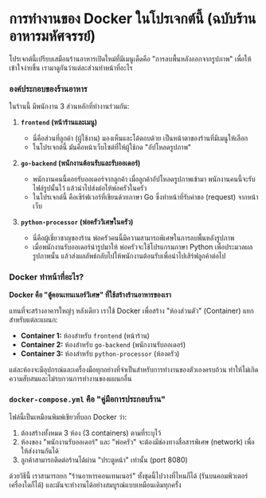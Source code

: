 # การทำงานของ Docker ในโปรเจกต์นี้ (ฉบับร้านอาหารมหัศจรรย์)

โปรเจกต์นี้เปรียบเสมือนร้านอาหารเปิดใหม่ที่มีเมนูเด็ดคือ "การลบพื้นหลังออกจากรูปภาพ" เพื่อให้เข้าใจง่ายขึ้น เรามาดูกันว่าแต่ละส่วนทำหน้าที่อะไร

### องค์ประกอบของร้านอาหาร

ในร้านนี้ มีพนักงาน 3 ส่วนหลักที่ทำงานร่วมกัน:

1.  **`frontend` (หน้าร้านและเมนู)**
    *   นี่คือส่วนที่ลูกค้า (ผู้ใช้งาน) มองเห็นและโต้ตอบด้วย เป็นหน้าตาของร้านที่มีเมนูให้เลือก
    *   ในโปรเจกต์นี้ มันคือหน้าเว็บไซต์ที่ให้ผู้ใช้กด "อัปโหลดรูปภาพ"

2.  **`go-backend` (พนักงานต้อนรับและรับออเดอร์)**
    *   พนักงานคนนี้คอยรับออเดอร์จากลูกค้า เมื่อลูกค้าอัปโหลดรูปภาพเข้ามา พนักงานคนนี้จะรับไฟล์รูปนั้นไว้ แล้วนำไปส่งต่อให้พ่อครัวในครัว
    *   ในโปรเจกต์นี้ คือเซิร์ฟเวอร์ที่เขียนด้วยภาษา Go ซึ่งทำหน้าที่รับคำขอ (request) จากหน้าเว็บ

3.  **`python-processor` (พ่อครัววิเศษในครัว)**
    *   นี่คือผู้เชี่ยวชาญของร้าน พ่อครัวคนนี้มีความสามารถพิเศษในการลบพื้นหลังรูปภาพ
    *   เมื่อพนักงานรับออเดอร์นำรูปมาให้ พ่อครัวจะใช้โปรแกรมภาษา Python เพื่อประมวลผลรูปภาพนั้น แล้วส่งผลลัพธ์กลับไปให้พนักงานต้อนรับเพื่อนำไปเสิร์ฟลูกค้าต่อไป

### Docker ทำหน้าที่อะไร?

**Docker คือ "ตู้คอนเทนเนอร์วิเศษ" ที่ใช้สร้างร้านอาหารของเรา**

แทนที่จะสร้างอาคารใหญ่ๆ หลังเดียว เราใช้ Docker เพื่อสร้าง "ห้องส่วนตัว" (Container) แยกสำหรับแต่ละแผนก:

*   **Container 1:** ห้องสำหรับ `frontend` (หน้าร้าน)
*   **Container 2:** ห้องสำหรับ `go-backend` (พนักงานรับออเดอร์)
*   **Container 3:** ห้องสำหรับ `python-processor` (ห้องครัว)

แต่ละห้องจะมีอุปกรณ์และเครื่องมือทุกอย่างที่จำเป็นสำหรับการทำงานของตัวเองครบถ้วน ทำให้ไม่เกิดความสับสนและไม่รบกวนการทำงานของแผนกอื่น

### `docker-compose.yml` คือ "คู่มือการประกอบร้าน"

ไฟล์นี้เป็นเหมือนพิมพ์เขียวที่บอก Docker ว่า:
1.  ต้องสร้างทั้งหมด 3 ห้อง (3 containers) ตามที่ระบุไว้
2.  ห้องของ "พนักงานรับออเดอร์" และ "พ่อครัว" จะต้องมีช่องทางสื่อสารพิเศษ (network) เพื่อให้ส่งงานกันได้
3.  ลูกค้าสามารถติดต่อร้านได้ผ่าน "ประตูหน้า" เท่านั้น (port 8080)

ด้วยวิธีนี้ เราสามารถยก "ร้านอาหารคอนเทนเนอร์" ทั้งชุดนี้ไปวางที่ไหนก็ได้ (รันบนคอมพิวเตอร์เครื่องใดก็ได้) และมันจะทำงานได้อย่างสมบูรณ์แบบเหมือนเดิมทุกครั้ง